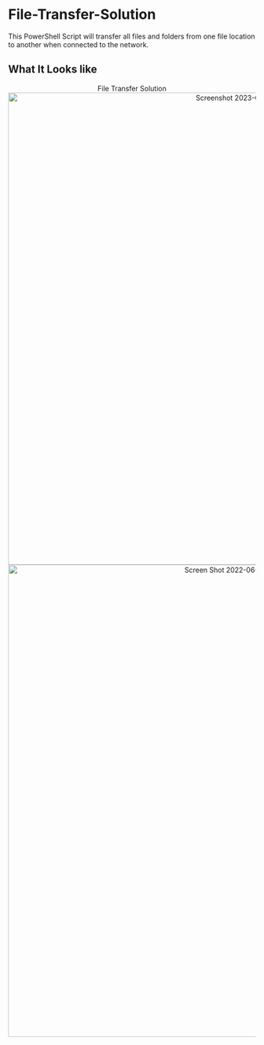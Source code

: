 # File-Transfer-Solution
This PowerShell Script will transfer all files and folders from one file location to another when connected to the network.

<h2>What It Looks like</h2>
<p align="center">
 File Transfer Solution<br>
  <img width="960" alt="Screenshot 2023-07-24 173045" src="[Picture of Code](https://github.com/joshuafguzman/File-Transfer-Solution/assets/106280350/9d091efb-d386-4cc8-a733-b2169beefeb3.png)">

<img width="960" alt="Screen Shot 2022-06-12 at 4 06 15 PM" src="https://user-images.githubusercontent.com/106280350/173253649-b3a90418-b9a2-4838-acd6-4d8deb4361da.png">
